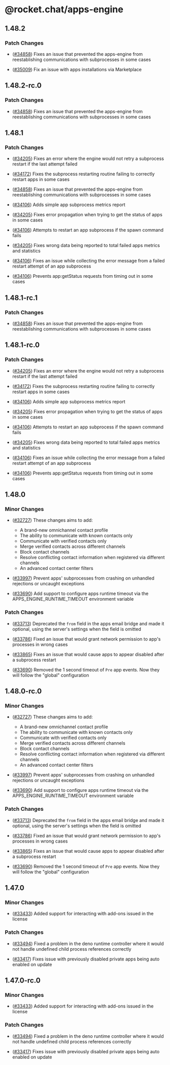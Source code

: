 # @rocket.chat/apps-engine

## 1.48.2

### Patch Changes

-   ([#34858](https://github.com/RocketChat/Rocket.Chat/pull/34858)) Fixes an issue that prevented the apps-engine from reestablishing communications with subprocesses in some cases

-   ([#35009](https://github.com/RocketChat/Rocket.Chat/pull/35009)) Fix an issue with apps installations via Marketplace

## 1.48.2-rc.0

### Patch Changes

-   ([#34858](https://github.com/RocketChat/Rocket.Chat/pull/34858)) Fixes an issue that prevented the apps-engine from reestablishing communications with subprocesses in some cases

## 1.48.1

### Patch Changes

-   ([#34205](https://github.com/RocketChat/Rocket.Chat/pull/34205)) Fixes an error where the engine would not retry a subprocess restart if the last attempt failed

-   ([#34172](https://github.com/RocketChat/Rocket.Chat/pull/34172)) Fixes the subprocess restarting routine failing to correctly restart apps in some cases

-   ([#34858](https://github.com/RocketChat/Rocket.Chat/pull/34858)) Fixes an issue that prevented the apps-engine from reestablishing communications with subprocesses in some cases

-   ([#34106](https://github.com/RocketChat/Rocket.Chat/pull/34106)) Adds simple app subprocess metrics report

-   ([#34205](https://github.com/RocketChat/Rocket.Chat/pull/34205)) Fixes error propagation when trying to get the status of apps in some cases

-   ([#34106](https://github.com/RocketChat/Rocket.Chat/pull/34106)) Attempts to restart an app subprocess if the spawn command fails

-   ([#34205](https://github.com/RocketChat/Rocket.Chat/pull/34205)) Fixes wrong data being reported to total failed apps metrics and statistics

-   ([#34106](https://github.com/RocketChat/Rocket.Chat/pull/34106)) Fixes an issue while collecting the error message from a failed restart attempt of an app subprocess

-   ([#34106](https://github.com/RocketChat/Rocket.Chat/pull/34106)) Prevents app:getStatus requests from timing out in some cases

## 1.48.1-rc.1

### Patch Changes

-   ([#34858](https://github.com/RocketChat/Rocket.Chat/pull/34858)) Fixes an issue that prevented the apps-engine from reestablishing communications with subprocesses in some cases

## 1.48.1-rc.0

### Patch Changes

-   ([#34205](https://github.com/RocketChat/Rocket.Chat/pull/34205)) Fixes an error where the engine would not retry a subprocess restart if the last attempt failed

-   ([#34172](https://github.com/RocketChat/Rocket.Chat/pull/34172)) Fixes the subprocess restarting routine failing to correctly restart apps in some cases

-   ([#34106](https://github.com/RocketChat/Rocket.Chat/pull/34106)) Adds simple app subprocess metrics report

-   ([#34205](https://github.com/RocketChat/Rocket.Chat/pull/34205)) Fixes error propagation when trying to get the status of apps in some cases

-   ([#34106](https://github.com/RocketChat/Rocket.Chat/pull/34106)) Attempts to restart an app subprocess if the spawn command fails

-   ([#34205](https://github.com/RocketChat/Rocket.Chat/pull/34205)) Fixes wrong data being reported to total failed apps metrics and statistics

-   ([#34106](https://github.com/RocketChat/Rocket.Chat/pull/34106)) Fixes an issue while collecting the error message from a failed restart attempt of an app subprocess

-   ([#34106](https://github.com/RocketChat/Rocket.Chat/pull/34106)) Prevents app:getStatus requests from timing out in some cases

## 1.48.0

### Minor Changes

-   ([#32727](https://github.com/RocketChat/Rocket.Chat/pull/32727)) These changes aims to add:
    -   A brand-new omnichannel contact profile
    -   The ability to communicate with known contacts only
    -   Communicate with verified contacts only
    -   Merge verified contacts across different channels
    -   Block contact channels
    -   Resolve conflicting contact information when registered via different channels
    -   An advanced contact center filters
-   ([#33997](https://github.com/RocketChat/Rocket.Chat/pull/33997)) Prevent apps' subprocesses from crashing on unhandled rejections or uncaught exceptions

-   ([#33690](https://github.com/RocketChat/Rocket.Chat/pull/33690)) Add support to configure apps runtime timeout via the APPS_ENGINE_RUNTIME_TIMEOUT environment variable

### Patch Changes

-   ([#33713](https://github.com/RocketChat/Rocket.Chat/pull/33713)) Deprecated the `from` field in the apps email bridge and made it optional, using the server's settings when the field is omitted

-   ([#33786](https://github.com/RocketChat/Rocket.Chat/pull/33786)) Fixed an issue that would grant network permission to app's processes in wrong cases

-   ([#33865](https://github.com/RocketChat/Rocket.Chat/pull/33865)) Fixes an issue that would cause apps to appear disabled after a subprocess restart

-   ([#33690](https://github.com/RocketChat/Rocket.Chat/pull/33690)) Removed the 1 second timeout of `Pre` app events. Now they will follow the "global" configuration

## 1.48.0-rc.0

### Minor Changes

-   ([#32727](https://github.com/RocketChat/Rocket.Chat/pull/32727)) These changes aims to add:
    -   A brand-new omnichannel contact profile
    -   The ability to communicate with known contacts only
    -   Communicate with verified contacts only
    -   Merge verified contacts across different channels
    -   Block contact channels
    -   Resolve conflicting contact information when registered via different channels
    -   An advanced contact center filters
-   ([#33997](https://github.com/RocketChat/Rocket.Chat/pull/33997)) Prevent apps' subprocesses from crashing on unhandled rejections or uncaught exceptions

-   ([#33690](https://github.com/RocketChat/Rocket.Chat/pull/33690)) Add support to configure apps runtime timeout via the APPS_ENGINE_RUNTIME_TIMEOUT environment variable

### Patch Changes

-   ([#33713](https://github.com/RocketChat/Rocket.Chat/pull/33713)) Deprecated the `from` field in the apps email bridge and made it optional, using the server's settings when the field is omitted

-   ([#33786](https://github.com/RocketChat/Rocket.Chat/pull/33786)) Fixed an issue that would grant network permission to app's processes in wrong cases

-   ([#33865](https://github.com/RocketChat/Rocket.Chat/pull/33865)) Fixes an issue that would cause apps to appear disabled after a subprocess restart

-   ([#33690](https://github.com/RocketChat/Rocket.Chat/pull/33690)) Removed the 1 second timeout of `Pre` app events. Now they will follow the "global" configuration

## 1.47.0

### Minor Changes

-   ([#33433](https://github.com/RocketChat/Rocket.Chat/pull/33433)) Added support for interacting with add-ons issued in the license

### Patch Changes

-   ([#33494](https://github.com/RocketChat/Rocket.Chat/pull/33494)) Fixed a problem in the deno runtime controller where it would not handle undefined child process references correctly

-   ([#33417](https://github.com/RocketChat/Rocket.Chat/pull/33417)) Fixes issue with previously disabled private apps being auto enabled on update

## 1.47.0-rc.0

### Minor Changes

-   ([#33433](https://github.com/RocketChat/Rocket.Chat/pull/33433)) Added support for interacting with add-ons issued in the license

### Patch Changes

-   ([#33494](https://github.com/RocketChat/Rocket.Chat/pull/33494)) Fixed a problem in the deno runtime controller where it would not handle undefined child process references correctly

-   ([#33417](https://github.com/RocketChat/Rocket.Chat/pull/33417)) Fixes issue with previously disabled private apps being auto enabled on update

